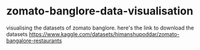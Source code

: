 # zomato-banglore-data-visualisation
visualising the datasets of zomato banglore.
here's the link to download the datasets
https://www.kaggle.com/datasets/himanshupoddar/zomato-bangalore-restaurants
